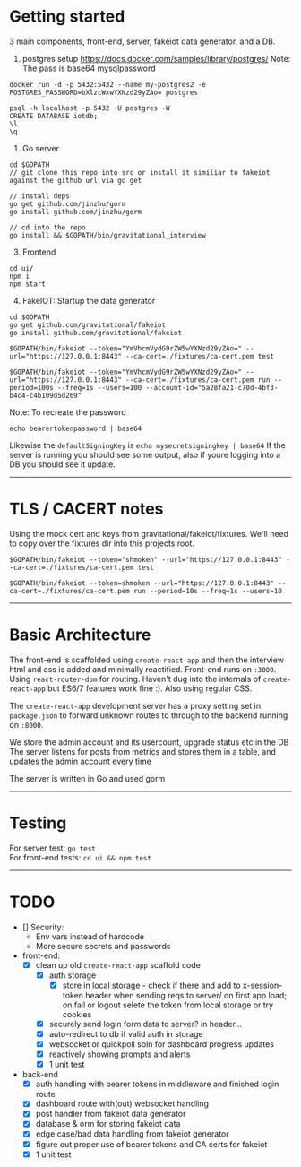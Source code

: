 # Getting started

3 main components, front-end, server, fakeiot data generator. and a DB.  


1. postgres setup
https://docs.docker.com/samples/library/postgres/
Note: The pass is base64 mysqlpassword
```
docker run -d -p 5432:5432 --name my-postgres2 -e POSTGRES_PASSWORD=bXlzcWxwYXNzd29yZAo= postgres

psql -h localhost -p 5432 -U postgres -W
CREATE DATABASE iotdb;
\l
\q

```

1. Go server
```
cd $GOPATH
// git clone this repo into src or install it similiar to fakeiot against the github url via go get

// install deps
go get github.com/jinzhu/gorm
go install github.com/jinzhu/gorm

// cd into the repo
go install && $GOPATH/bin/gravitational_interview
```

3. Frontend
```
cd ui/
npm i
npm start
```

4. FakeIOT:
Startup the data generator
```
cd $GOPATH
go get github.com/gravitational/fakeiot
go install github.com/gravitational/fakeiot

$GOPATH/bin/fakeiot --token="YmVhcmVydG9rZW5wYXNzd29yZAo=" --url="https://127.0.0.1:8443" --ca-cert=./fixtures/ca-cert.pem test

$GOPATH/bin/fakeiot --token="YmVhcmVydG9rZW5wYXNzd29yZAo=" --url="https://127.0.0.1:8443" --ca-cert=./fixtures/ca-cert.pem run --period=100s --freq=1s --users=100 --account-id="5a28fa21-c70d-4bf3-b4c4-c4b109d5d269"
```
Note: To recreate the password
```
echo bearertokenpassword | base64  
```  
Likewise the `defaultSigningKey` is `echo mysecretsigningkey | base64`
If the server is running you should see some output, also if youre logging into a DB you should see it update.  

---

# TLS / CACERT notes

Using the mock cert and keys from gravitational/fakeiot/fixtures. 
We'll need to copy over the fixtures dir into this projects root.   
```
$GOPATH/bin/fakeiot --token="shmoken" --url="https://127.0.0.1:8443" --ca-cert=./fixtures/ca-cert.pem test

$GOPATH/bin/fakeiot --token=shmoken --url="https://127.0.0.1:8443" --ca-cert=./fixtures/ca-cert.pem run --period=10s --freq=1s --users=10
```

---

# Basic Architecture
The front-end is scaffolded using `create-react-app` and then the interview html and css is added and minimally reactified. 
Front-end runs on `:3000`.  
Using `react-router-dom` for routing. 
Haven't dug into the internals of `create-react-app` but ES6/7 features work fine :).
Also using regular CSS.

The `create-react-app` development server has a proxy setting set in `package.json` to forward unknown routes to through to the backend running on `:8000`.  

We store the admin account and its usercount, upgrade status etc in the DB  
The server listens for posts from metrics and stores them in a table, and updates the admin account every time  

The server is written in Go and used gorm  

---

# Testing

For server test: `go test`  
For front-end tests: `cd ui && npm test`  

---

# TODO
- [] Security:
  - Env vars instead of hardcode
  - More secure secrets and passwords
- front-end:
  - [x] clean up old `create-react-app` scaffold code
    - [x] auth storage
        - [x] store in local storage - check if there and add to x-session-token header when sending reqs to server/ on first app load; on fail or logout selete the token from local storage or try cookies
    - [x] securely send login form data to server? in header...
    - [x] auto-redirect to db if valid auth in storage
    - [x] websocket or quickpoll soln for dashboard progress updates
    - [x] reactively showing prompts and alerts
    - [x] 1 unit test

- back-end
    - [x] auth handling with bearer tokens in middleware and finished login route
    - [x] dashboard route with(out) websocket handling
    - [x] post handler from fakeiot data generator
    - [x] database & orm for storing fakeiot data
    - [x] edge case/bad data handling from fakeiot generator
    - [x] figure out proper use of bearer tokens and CA certs for fakeiot
    - [x] 1 unit test
